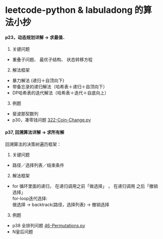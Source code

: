 # leetcode-python & labuladong 的算法小抄

#### p23，动态规划详解 -> 求最值．<p>
1) 关键问题
* 重叠⼦问题、 最优⼦结构、 状态转移⽅程<br/>
2) 解法框架
* 暴力解法 (递归＋自顶向下)</br>
* 带备忘录的递归解法（哈希表＋递归＋自顶向下）</br>
* DP哈希表的迭代解法（哈希表＋迭代＋自底向上）</br>
3) 例题
* 斐波那契数列</br>
* p30，凑零钱问题 [322-Coin-Change.py](322-Coin-Change.py)

#### p37, 回溯算法详解 -> 求所有解<p>
回溯算法的决策树遍历框架：
1) 关键问题
* 路径／选择列表／结束条件
2) 解法框架
*  for 循环⾥⾯的递归， 在递归调⽤之前「做选择」 ， 在递归调⽤
之后「撤销选择」</br>
        for-loop迭代选择:</br>
            做选择 -> backtrack(路径，选择列表) -> 撤销选择</br>
3) 例题
* p38 全排列问题 [46-Permutations.py](46-Permutations.py)
* N皇后问题
